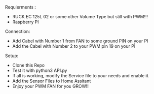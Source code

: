 
Requierments : 
- RUCK EC 125L 02 or some other Volume Type but still with PWM!!!
- Raspberry PI 


Connection: 
- Add Cabel with Number 1 from FAN to some ground PIN on your PI
- Add the Cabel with Number 2 to your PWM pin 19 on your PI


Setup:
- Clone this Repo
- Test it with python3 API.py
- If all is working, modify the Service file to your needs and enable it. 
- Add the Sensor Files to Home Assitant 
- Enjoy your PWM FAN for you GROW!!
